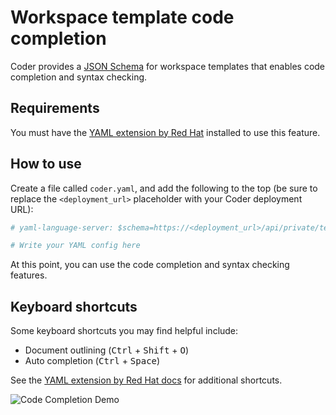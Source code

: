 # Workspace template code completion

Coder provides a [JSON Schema](https://json-schema.org/) for workspace templates
that enables code completion and syntax checking.

## Requirements

You must have the
[YAML extension by Red Hat](https://marketplace.visualstudio.com/items?itemName=redhat.vscode-yaml)
installed to use this feature.

## How to use

Create a file called `coder.yaml`, and add the following to the top (be sure to
replace the `<deployment_url>` placeholder with your Coder deployment URL):

```yaml
# yaml-language-server: $schema=https://<deployment_url>/api/private/template/schemas/wac.schema.json

# Write your YAML config here
```

At this point, you can use the code completion and syntax checking features.

## Keyboard shortcuts

Some keyboard shortcuts you may find helpful include:

- Document outlining (<kbd>Ctrl</kbd> + <kbd>Shift</kbd> + <kbd>O</kbd>)
- Auto completion (<kbd>Ctrl</kbd> + <kbd>Space</kbd>)

See the
[YAML extension by Red Hat docs](https://marketplace.visualstudio.com/items?itemName=redhat.vscode-yaml)
for additional shortcuts.

![Code Completion Demo](../../assets/wac-intellisense-demo.gif)
